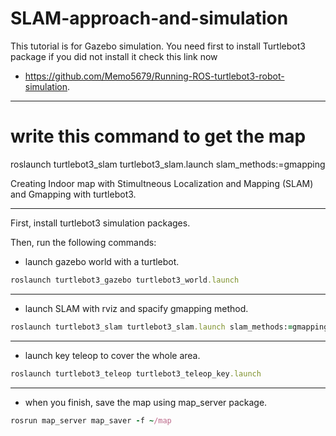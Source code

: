 # SLAM-approach-and-simulation
This tutorial is for Gazebo simulation.
You need first to install Turtlebot3 package if you did not install it check this link now
- https://github.com/Memo5679/Running-ROS-turtlebot3-robot-simulation.

--------

# write this command to get the map
roslaunch turtlebot3_slam turtlebot3_slam.launch slam_methods:=gmapping

Creating Indoor map with Stimultneous Localization and Mapping (SLAM) and Gmapping with turtlebot3.

--------

First, install turtlebot3 simulation packages.

Then, run the following commands:

- launch gazebo world with a turtlebot.

```ruby
roslaunch turtlebot3_gazebo turtlebot3_world.launch
```

--------

- launch SLAM with rviz and spacify gmapping method.

```ruby
roslaunch turtlebot3_slam turtlebot3_slam.launch slam_methods:=gmapping
```
--------

- launch key teleop to cover the whole area.

```ruby
roslaunch turtlebot3_teleop turtlebot3_teleop_key.launch
```
-------

- when you finish, save the map using map_server package.

```ruby
rosrun map_server map_saver -f ~/map
```
